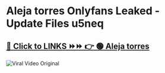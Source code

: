 
 # Aleja torres Onlyfans Leaked - Update Files u5neq

## <h2><a href="https://clipsfans.com/Aleja_torres&ref=git">🔗 Click to LINKS ⏩⏩ 👉 🟢 Aleja torres </a></h2>

<a href="https://clipsfans.com/Aleja_torres&ref=git" rel="nofollow" data-target="animated-image.originalLink"><img src="https://i.ibb.co.com/xMMVF88/686577567.gif" alt="Viral Video Original" style="max-width: 100%; display: inline-block;" data-target="animated-image.originalImage"></a>


